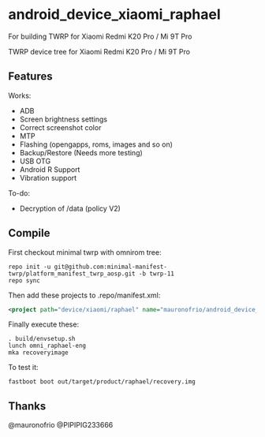 # android_device_xiaomi_raphael
For building TWRP for Xiaomi Redmi K20 Pro / Mi 9T Pro

TWRP device tree for Xiaomi Redmi K20 Pro / Mi 9T Pro

## Features

Works:

- ADB
- Screen brightness settings
- Correct screenshot color
- MTP
- Flashing (opengapps, roms, images and so on)
- Backup/Restore (Needs more testing)
- USB OTG
- Android R Support
- Vibration support

To-do:

- Decryption of /data (policy V2)

## Compile

First checkout minimal twrp with omnirom tree:

```
repo init -u git@github.com:minimal-manifest-twrp/platform_manifest_twrp_aosp.git -b twrp-11
repo sync
```

Then add these projects to .repo/manifest.xml:

```xml
<project path="device/xiaomi/raphael" name="mauronofrio/android_device_xiaomi_raphael" remote="github" revision="android-11.0" />
```

Finally execute these:

```
. build/envsetup.sh
lunch omni_raphael-eng
mka recoveryimage
```

To test it:

```
fastboot boot out/target/product/raphael/recovery.img
```

## Thanks
@mauronofrio
@PIPIPIG233666
